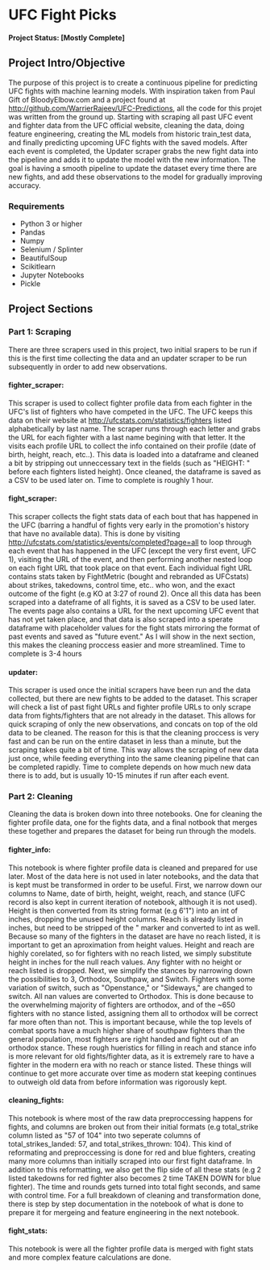 # UFC Fight Picks

#### Project Status: [Mostly Complete]

## Project Intro/Objective
The purpose of this project is to create a continuous pipeline for predicting UFC fights with machine learning models. With inspiration taken from Paul Gift of BloodyElbow.com and a project found at http://github.com/WarrierRajeev/UFC-Predictions, all the code for this projet was written from the ground up. Starting with scraping all past UFC event and fighter data from the UFC official website, cleaning the data, doing feature engineering, creating the ML models from historic train_test data, and finally predicting upcoming UFC fights with the saved models. After each event is completed, the Updater scraper grabs the new fight data into the pipeline and adds it to update the model with the new information. The goal is having a smooth pipeline to update the dataset every time there are new fights, and add these observations to the model for gradually improving accuracy.


### Requirements
* Python 3 or higher
* Pandas
* Numpy
* Selenium / Splinter
* BeautifulSoup
* Scikitlearn
* Jupyter Notebooks
* Pickle 

## Project Sections

### Part 1: Scraping
There are three scrapers used in this project, two initial srapers to be run if this is the first time collecting the data and an updater scraper to be run subsequently in order to add new observations.
#### fighter_scraper:
This scraper is used to collect fighter profile data from each fighter in the UFC's list of fighters who have competed in the UFC. The UFC keeps this data on their website at http://ufcstats.com/statistics/fighters listed alphabetically by last name. The scraper runs through each letter and grabs the URL for each fighter with a last name begining with that letter. It the visits each profile URL to collect the info contained on their profile (date of birth, height, reach, etc..). This data is loaded into a dataframe and cleaned a bit by stripping out unneccessary text in the fields (such as "HEIGHT: " before each fighters listed height). Once cleaned, the dataframe is saved as a CSV to be used later on. Time to complete is roughly 1 hour.
#### fight_scraper:
This scraper collects the fight stats data of each bout that has happened in the UFC (barring a handful of fights very early in the promotion's history that have no available data). This is done by visiting http://ufcstats.com/statistics/events/completed?page=all to loop through each event that has happened in the UFC (except the very first event, UFC 1), visiting the URL of the event, and then performing another nested loop on each fight URL that took place on that event. Each individual fight URL contains stats taken by FightMetric (bought and rebranded as UFCstats) about strikes, takedowns, control time, etc.. who won, and the exact outcome of the fight (e.g KO at 3:27 of round 2). Once all this data has been scraped into a dateframe of all fights, it is saved as a CSV to be used later. The events page also contains a URL for the next upcoming UFC event that has not yet taken place, and that data is also scraped into a sperate dataframe with placeholder values for the fight stats mirroring the format of past events and saved as "future event." As I will show in the next section, this makes the cleaning proccess easier and more streamlined. Time to complete is 3-4 hours
#### updater:
This scraper is used once the initial scrapers have been run and the data collected, but there are new fights to be added to the dataset. This scraper will check a list of past fight URLs and fighter profile URLs to only scrape data from fights/fighters that are not already in the dataset. This allows for quick scraping of only the new observations, and concats on top of the old data to be cleaned. The reason for this is that the cleaning proccess is very fast and can be run on the entire dataset in less than a minute, but the scraping takes quite a bit of time. This way allows the scraping of new data just once, while feeding everything into the same cleaning pipeline that can be completed rapidly. Time to complete depends on how much new data there is to add, but is usually 10-15 minutes if run after each event.

### Part 2: Cleaning
Cleaning the data is broken down into three notebooks. One for cleaning the fighter profile data, one for the fights data, and a final notbook that merges these together and prepares the dataset for being run through the models.
#### fighter_info:
This notebook is where fighter profile data is cleaned and prepared for use later. Most of the data here is not used in later notebooks, and the data that is kept must be transformed in order to be useful. First, we narrow down our columns to Name, date of birth, height, weight, reach, and stance (UFC record is also kept in current iteration of notebook, although it is not used). Height is then converted from its string format (e.g 6'1") into an int of inches, dropping the unused height columns. Reach is already listed in inches, but need to be stripped of the " marker and converted to int as well. Because so many of the fighters in the dataset are have no reach listed, it is important to get an aproximation from height values. Height and reach are highly corelated, so for fighters with no reach listed, we simply substitute height in inches for the null reach values. Any fighter with no height or reach listed is dropped. Next, we simplify the stances by narrowing down the possibilities to 3, Orthodox, Southpaw, and Switch. Fighters with some variation of switch, such as "Openstance," or "Sideways," are changed to switch. All nan values are converted to Orthodox. This is done because to the overwhelming majority of fighters are orthodox, and of the ~650 fighters with no stance listed, assigning them all to orthodox will be correct far more often than not. This is important because, while the top levels of combat sports have a much higher share of southpaw fighters than the general population, most fighters are right handed and fight out of an orthodox stance. These rough hueristics for filling in reach and stance info is more relevant for old fights/fighter data, as it is extremely rare to have a fighter in the modern era with no reach or stance listed. These things will continue to get more accurate over time as modern stat keeping continues to outweigh old data from before information was rigorously kept.     
#### cleaning_fights:
This notebook is where most of the raw data preproccessing happens for fights, and columns are broken out from their initial formats (e.g total_strike column listed as "57 of 104" into two seperate columns of total_strikes_landed: 57, and total_strikes_thrown: 104). This kind of reformating and preproccessing is done for red and blue fighters, creating many more columns than initially scraped into our first fight dataframe. In addition to this reformatting, we also get the flip side of all these stats (e.g 2 listed takedowns for red fighter also becomes 2 time TAKEN DOWN for blue fighter). The time and rounds gets turned into total fight seconds, and same with control time. For a full breakdown of cleaning and transformation done, there is step by step documentation in the notebook of what is done to prepare it for mergeing and feature engineering in the next notebook.
#### fight_stats:
This notebook is were all the fighter profile data is merged with fight stats and more complex feature calculations are done. 
